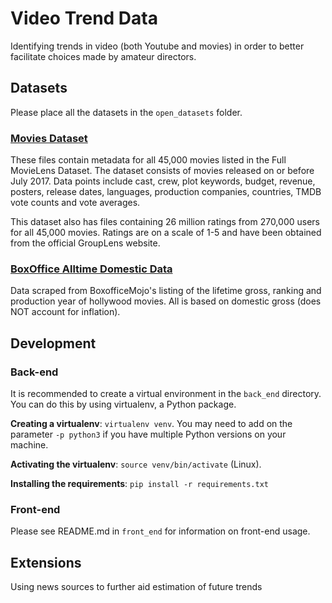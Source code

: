 # Video Trend Data

Identifying trends in video (both Youtube and movies) in order to better facilitate choices made by amateur directors.

## Datasets

Please place all the datasets in the `open_datasets` folder.

### [Movies Dataset](https://www.kaggle.com/rounakbanik/the-movies-dataset)

These files contain metadata for all 45,000 movies listed in the Full MovieLens Dataset. The dataset consists of movies released on or before July 2017. Data points include cast, crew, plot keywords, budget, revenue, posters, release dates, languages, production companies, countries, TMDB vote counts and vote averages.

This dataset also has files containing 26 million ratings from 270,000 users for all 45,000 movies. Ratings are on a scale of 1-5 and have been obtained from the official GroupLens website.

### [BoxOffice Alltime Domestic Data](https://www.kaggle.com/eliasdabbas/boxofficemojo-alltime-domestic-data)

Data scraped from BoxofficeMojo's listing of the lifetime gross, ranking and production year of hollywood movies. All is based on domestic gross (does NOT account for inflation).

## Development

### Back-end

It is recommended to create a virtual environment in the `back_end` directory. You can do this by using virtualenv, a Python package.

**Creating a virtualenv**: `virtualenv venv`. You may need to add on the parameter `-p python3` if you have multiple Python versions on your machine.

**Activating the virtualenv**: `source venv/bin/activate` (Linux).

**Installing the requirements**: `pip install -r requirements.txt`

### Front-end

Please see README.md in `front_end` for information on front-end usage.

## Extensions

Using news sources to further aid estimation of future trends
